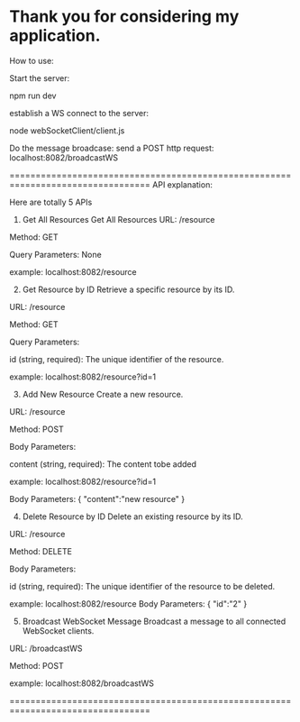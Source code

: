 Thank you for considering my application.
=================================================================================
How to use:

Start the server:

npm run dev

establish a WS connect to the server:

node webSocketClient/client.js 

Do the message broadcase:
send a POST http request: localhost:8082/broadcastWS


=================================================================================
API explanation:

Here are totally 5 APIs

1. Get All Resources
Get All Resources
URL: /resource

Method: GET

Query Parameters: None

example:  localhost:8082/resource


2. Get Resource by ID
Retrieve a specific resource by its ID.

URL: /resource

Method: GET

Query Parameters:

id (string, required): The unique identifier of the resource.

example:  localhost:8082/resource?id=1


3. Add New Resource
Create a new resource.

URL: /resource

Method: POST

Body Parameters:

content (string, required): The content tobe added

example:  localhost:8082/resource?id=1

Body Parameters:
{
    "content":"new resource"
}


4. Delete Resource by ID
Delete an existing resource by its ID.

URL: /resource

Method: DELETE

Body Parameters:

id (string, required): The unique identifier of the resource to be deleted.

example: localhost:8082/resource
Body Parameters:
{
    "id":"2"
}


5. Broadcast WebSocket Message
Broadcast a message to all connected WebSocket clients.

URL: /broadcastWS

Method: POST

example: localhost:8082/broadcastWS

=================================================================================




